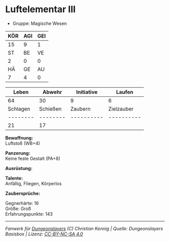 # Luftelementar III  
- Gruppe: Magische Wesen  

| KÖR | AGI | GEI |  
| --- | --- | --- |  
| 15  | 9   | 1   |
| ST  | BE  | VE  |  
| 2   | 0   | 0   |
| HÄ  | GE  | AU  |  
| 7   | 4   | 0   |


| Leben    | Abwehr   | Initiative | Laufen     |
| -------- | -------- | ---------- | ---------- |
| 64       | 30       | 9          | 6          |
| Schlagen | Schießen | Zaubern    | Zielzauber |
| -------- | -------- | ---------- | ---------- |
| 21       | 17       |            |            |

**Bewaffnung:**  
Luftstoß (WB+4)

**Panzerung:**  
Keine feste Gestalt (PA+8)

**Ausrüstung:**  


**Talente:**  
Anfällig, Fliegen, Körperlos

**Zaubersprüche:**  


Gegnerhärte: 16  
Größe: Groß  
Erfahrungspunkte: 143  



___
*Fanwerk für [Dungeonslayers](https://www.dungeonslayers.net/) (C) Christian Kennig | Quelle: Dungeonslayers Basisbox | Lizenz: [CC-BY-NC-SA 4.0](https://creativecommons.org/licenses/by-nc-sa/4.0/deed.de)*